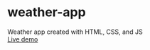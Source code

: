 # weather-app
Weather app created with HTML, CSS, and JS  
[Live demo]([https://beterbread.github.io/weather-app/])

